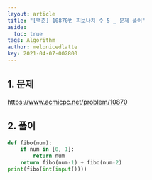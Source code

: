 ```yaml
---
layout: article
title: "[백준] 10870번 피보나치 수 5 _ 문제 풀이"
aside:
  toc: true
tags: Algorithm 
author: melonicedlatte
key: 2021-04-07-002800
---
```


## 1. 문제

https://www.acmicpc.net/problem/10870

## 2. 풀이

~~~python
def fibo(num):
    if num in [0, 1]:
        return num
    return fibo(num-1) + fibo(num-2)
print(fibo(int(input())))
~~~